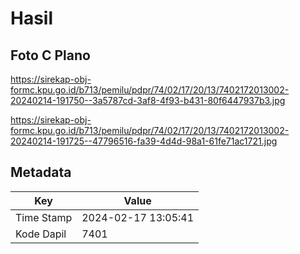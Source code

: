 # Hasil

## Foto C Plano

https://sirekap-obj-formc.kpu.go.id/b713/pemilu/pdpr/74/02/17/20/13/7402172013002-20240214-191750--3a5787cd-3af8-4f93-b431-80f6447937b3.jpg

https://sirekap-obj-formc.kpu.go.id/b713/pemilu/pdpr/74/02/17/20/13/7402172013002-20240214-191725--47796516-fa39-4d4d-98a1-61fe71ac1721.jpg


## Metadata

| Key        | Value               |
| ---------- | ------------------- |
| Time Stamp | 2024-02-17 13:05:41 |
| Kode Dapil | 7401                |




